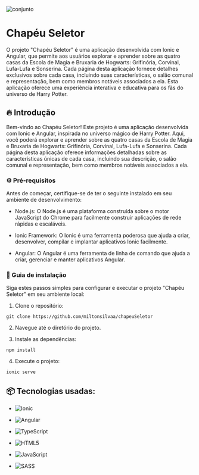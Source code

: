 ![conjunto](https://github.com/miltonsilvaa/chapeuSeletor/assets/145921516/0d5fcf76-02d9-4064-b23e-04b9d26fbcd2)

# Chapéu Seletor

O projeto "Chapéu Seletor" é uma aplicação desenvolvida com Ionic e Angular, que permite aos usuários explorar e aprender sobre as quatro casas da Escola de Magia e Bruxaria de Hogwarts: Grifinória, Corvinal, Lufa-Lufa e Sonserina. Cada página desta aplicação fornece detalhes exclusivos sobre cada casa, incluindo suas características, o salão comunal e representação, bem como membros notáveis associados a ela. Esta aplicação oferece uma experiência interativa e educativa para os fãs do universo de Harry Potter.

## 🔥 Introdução

Bem-vindo ao Chapéu Seletor! Este projeto é uma aplicação desenvolvida com Ionic e Angular, inspirada no universo mágico de Harry Potter. Aqui, você poderá explorar e aprender sobre as quatro casas da Escola de Magia e Bruxaria de Hogwarts: Grifinória, Corvinal, Lufa-Lufa e Sonserina. Cada página desta aplicação oferece informações detalhadas sobre as características únicas de cada casa, incluindo sua descrição, o salão comunal e representação, bem como membros notáveis associados a ela. 

### ⚙️ Pré-requisitos

Antes de começar, certifique-se de ter o seguinte instalado em seu ambiente de desenvolvimento:

- Node.js: O Node.js é uma plataforma construída sobre o motor JavaScript do Chrome para facilmente construir aplicações de rede rápidas e escaláveis.

- Ionic Framework: O Ionic é uma ferramenta poderosa que ajuda a criar, desenvolver, compilar e implantar aplicativos Ionic facilmente.

- Angular: O Angular é uma ferramenta de linha de comando que ajuda a criar, gerenciar e manter aplicativos Angular.

### 🔨 Guia de instalação

Siga estes passos simples para configurar e executar o projeto "Chapéu Seletor" em seu ambiente local:

1. Clone o repositório:

```
git clone https://github.com/miltonsilvaa/chapeuSeletor

```

2. Navegue até o diretório do projeto.

3. Instale as dependências:

```
npm install
```

4. Execute o projeto:

```
ionic serve
```

## 📦 Tecnologias usadas:

* ![Ionic](https://img.shields.io/badge/Ionic-%233880FF.svg?style=for-the-badge&logo=Ionic&logoColor=white)

* ![Angular](https://img.shields.io/badge/angular-%23DD0031.svg?style=for-the-badge&logo=angular&logoColor=white)

* ![TypeScript](https://img.shields.io/badge/typescript-%23007ACC.svg?style=for-the-badge&logo=typescript&logoColor=white)

* ![HTML5](https://img.shields.io/badge/html5-%23E34F26.svg?style=for-the-badge&logo=html5&logoColor=white)

* ![JavaScript](https://img.shields.io/badge/javascript-%23323330.svg?style=for-the-badge&logo=javascript&logoColor=%23F7DF1E)

* ![SASS](https://img.shields.io/badge/SASS-hotpink.svg?style=for-the-badge&logo=SASS&logoColor=white)

